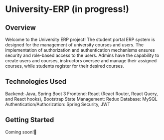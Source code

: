 # University-ERP (in progress!)
## Overview
Welcome to the University ERP project! The student portal ERP system is designed for the management of university courses and users. The implementation of authorization and authentication mechanisms ensures security and role-based access to the users. Admins have the capability to create users and courses, instructors oversee and manage their assigned courses, while students register for their desired courses.

## Technologies Used
Backend: Java, Spring Boot 3
Frontend: React (React Router, React Query, and React hooks), Bootstrap
State Management: Redux
Database: MySQL
Authentication/Authorization: Spring Security, JWT

## Getting Started
Coming soon!🚀
